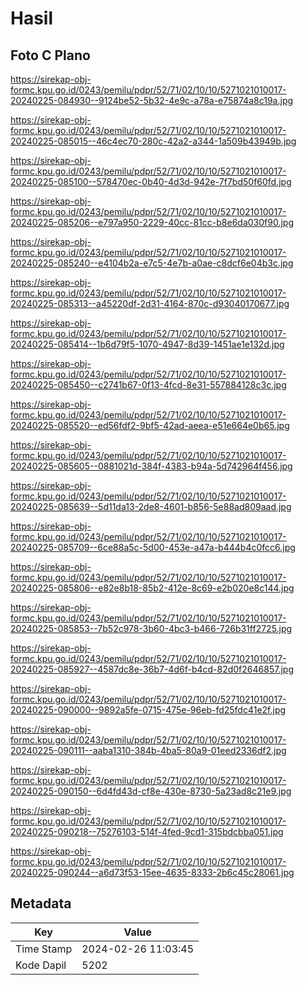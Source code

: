 # Hasil

## Foto C Plano

https://sirekap-obj-formc.kpu.go.id/0243/pemilu/pdpr/52/71/02/10/10/5271021010017-20240225-084930--9124be52-5b32-4e9c-a78a-e75874a8c19a.jpg

https://sirekap-obj-formc.kpu.go.id/0243/pemilu/pdpr/52/71/02/10/10/5271021010017-20240225-085015--46c4ec70-280c-42a2-a344-1a509b43949b.jpg

https://sirekap-obj-formc.kpu.go.id/0243/pemilu/pdpr/52/71/02/10/10/5271021010017-20240225-085100--578470ec-0b40-4d3d-942e-7f7bd50f60fd.jpg

https://sirekap-obj-formc.kpu.go.id/0243/pemilu/pdpr/52/71/02/10/10/5271021010017-20240225-085206--e797a950-2229-40cc-81cc-b8e6da030f90.jpg

https://sirekap-obj-formc.kpu.go.id/0243/pemilu/pdpr/52/71/02/10/10/5271021010017-20240225-085240--e4104b2a-e7c5-4e7b-a0ae-c8dcf6e04b3c.jpg

https://sirekap-obj-formc.kpu.go.id/0243/pemilu/pdpr/52/71/02/10/10/5271021010017-20240225-085313--a45220df-2d31-4164-870c-d93040170677.jpg

https://sirekap-obj-formc.kpu.go.id/0243/pemilu/pdpr/52/71/02/10/10/5271021010017-20240225-085414--1b6d79f5-1070-4947-8d39-1451ae1e132d.jpg

https://sirekap-obj-formc.kpu.go.id/0243/pemilu/pdpr/52/71/02/10/10/5271021010017-20240225-085450--c2741b67-0f13-4fcd-8e31-557884128c3c.jpg

https://sirekap-obj-formc.kpu.go.id/0243/pemilu/pdpr/52/71/02/10/10/5271021010017-20240225-085520--ed56fdf2-9bf5-42ad-aeea-e51e664e0b65.jpg

https://sirekap-obj-formc.kpu.go.id/0243/pemilu/pdpr/52/71/02/10/10/5271021010017-20240225-085605--0881021d-384f-4383-b94a-5d742964f456.jpg

https://sirekap-obj-formc.kpu.go.id/0243/pemilu/pdpr/52/71/02/10/10/5271021010017-20240225-085639--5d11da13-2de8-4601-b856-5e88ad809aad.jpg

https://sirekap-obj-formc.kpu.go.id/0243/pemilu/pdpr/52/71/02/10/10/5271021010017-20240225-085709--6ce88a5c-5d00-453e-a47a-b444b4c0fcc6.jpg

https://sirekap-obj-formc.kpu.go.id/0243/pemilu/pdpr/52/71/02/10/10/5271021010017-20240225-085806--e82e8b18-85b2-412e-8c69-e2b020e8c144.jpg

https://sirekap-obj-formc.kpu.go.id/0243/pemilu/pdpr/52/71/02/10/10/5271021010017-20240225-085853--7b52c978-3b60-4bc3-b466-726b31ff2725.jpg

https://sirekap-obj-formc.kpu.go.id/0243/pemilu/pdpr/52/71/02/10/10/5271021010017-20240225-085927--4587dc8e-36b7-4d6f-b4cd-82d0f2646857.jpg

https://sirekap-obj-formc.kpu.go.id/0243/pemilu/pdpr/52/71/02/10/10/5271021010017-20240225-090000--9892a5fe-0715-475e-96eb-fd25fdc41e2f.jpg

https://sirekap-obj-formc.kpu.go.id/0243/pemilu/pdpr/52/71/02/10/10/5271021010017-20240225-090111--aaba1310-384b-4ba5-80a9-01eed2336df2.jpg

https://sirekap-obj-formc.kpu.go.id/0243/pemilu/pdpr/52/71/02/10/10/5271021010017-20240225-090150--6d4fd43d-cf8e-430e-8730-5a23ad8c21e9.jpg

https://sirekap-obj-formc.kpu.go.id/0243/pemilu/pdpr/52/71/02/10/10/5271021010017-20240225-090218--75276103-514f-4fed-9cd1-315bdcbba051.jpg

https://sirekap-obj-formc.kpu.go.id/0243/pemilu/pdpr/52/71/02/10/10/5271021010017-20240225-090244--a6d73f53-15ee-4635-8333-2b6c45c28061.jpg


## Metadata

| Key        | Value               |
| ---------- | ------------------- |
| Time Stamp | 2024-02-26 11:03:45 |
| Kode Dapil | 5202                |



